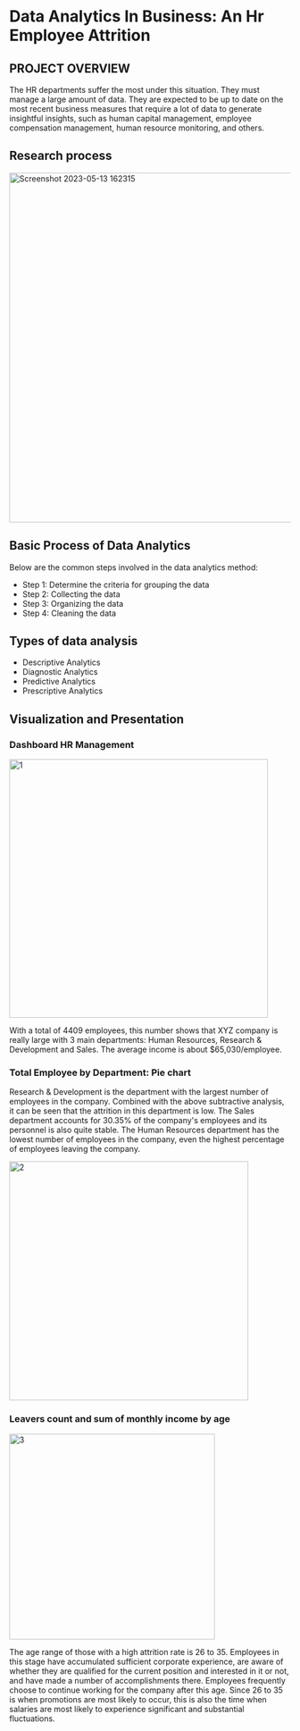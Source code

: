 # Data Analytics In Business: An Hr Employee Attrition
## PROJECT OVERVIEW
The HR departments suffer the most under this situation. They must manage a large amount of data. They are expected to be up to date on the most recent business measures that require a lot of data to generate insightful insights, such as human capital management, employee compensation management, human resource monitoring, and others.
## Research process
<img width="626" alt="Screenshot 2023-05-13 162315" src="https://github.com/maithithuyhau/DataAnalyticsInBusinessAnHrEmployeeAttrition/assets/93932176/f66b24d9-45b8-44b0-b814-327aa45f5b67">

## Basic Process of Data Analytics
Below are the common steps involved in the data analytics method:
- Step 1: Determine the criteria for grouping the data
- Step 2: Collecting the data
- Step 3: Organizing the data
- Step 4: Cleaning the data
## Types of data analysis
- Descriptive Analytics 
- Diagnostic Analytics 
- Predictive Analytics 
- Prescriptive Analytics
## Visualization and Presentation
### Dashboard HR Management

<img width="463" alt="1" src="https://github.com/maithithuyhau/DataAnalyticsInBusinessAnHrEmployeeAttrition/assets/93932176/3da5e727-8030-4679-beba-b9524aa90b42">

With a total of 4409 employees, this number shows that XYZ company is really large with 3 main departments: Human Resources, Research & Development and Sales. The average income is about $65,030/employee.
### Total Employee by Department: Pie chart
Research & Development is the department with the largest number of employees in the company. Combined with the above subtractive analysis, it can be seen that the attrition in this department is low.
The Sales department accounts for 30.35% of the company's employees and its personnel is also quite stable.
The Human Resources department has the lowest number of employees in the company, even the highest percentage of employees leaving the company.

<img width="428" alt="2" src="https://github.com/maithithuyhau/DataAnalyticsInBusinessAnHrEmployeeAttrition/assets/93932176/76b375cb-2d56-46ab-b444-384fcbddf131">

### Leavers count and sum of monthly income by age

<img width="368" alt="3" src="https://github.com/maithithuyhau/DataAnalyticsInBusinessAnHrEmployeeAttrition/assets/93932176/4a20ed6b-53dd-4ef2-bc44-1641e9ff7579">

The age range of those with a high attrition rate is 26 to 35. Employees in this stage have accumulated sufficient corporate experience, are aware of whether they are qualified for the current position and interested in it or not, and have made a number of accomplishments there. Employees frequently choose to continue working for the company after this age. 
Since 26 to 35 is when promotions are most likely to occur, this is also the time when salaries are most likely to experience significant and substantial fluctuations.

